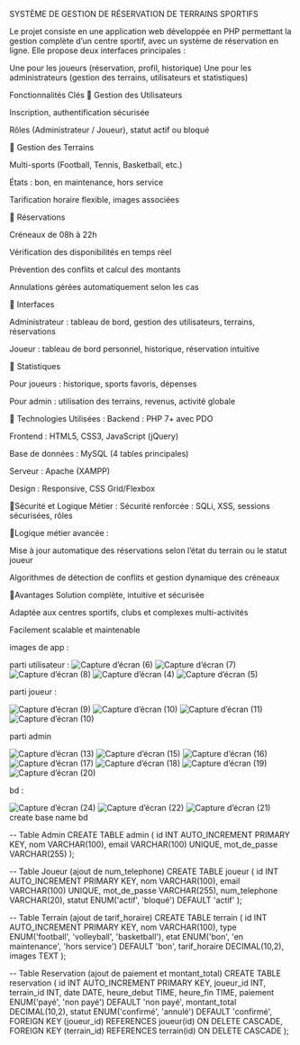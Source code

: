 SYSTÈME DE GESTION DE RÉSERVATION DE TERRAINS SPORTIFS

Le projet consiste en une application web développée en PHP permettant la gestion complète d’un centre sportif, avec un système de réservation en ligne. Elle propose deux interfaces principales :

Une pour les joueurs (réservation, profil, historique)
Une pour les administrateurs (gestion des terrains, utilisateurs et statistiques)


Fonctionnalités Clés
🔹 Gestion des Utilisateurs

Inscription, authentification sécurisée

Rôles (Administrateur / Joueur), statut actif ou bloqué


🔹 Gestion des Terrains

Multi-sports (Football, Tennis, Basketball, etc.)

États : bon, en maintenance, hors service

Tarification horaire flexible, images associées


🔹 Réservations

Créneaux de 08h à 22h

Vérification des disponibilités en temps réel

Prévention des conflits et calcul des montants

Annulations gérées automatiquement selon les cas


🔹 Interfaces

Administrateur : tableau de bord, gestion des utilisateurs, terrains, réservations

Joueur : tableau de bord personnel, historique, réservation intuitive


🔹 Statistiques

Pour joueurs : historique, sports favoris, dépenses

Pour admin : utilisation des terrains, revenus, activité globale


🔹 Technologies Utilisées :
Backend : PHP 7+ avec PDO

Frontend : HTML5, CSS3, JavaScript (jQuery)

Base de données : MySQL (4 tables principales)

Serveur : Apache (XAMPP)

Design : Responsive, CSS Grid/Flexbox


🔹Sécurité et Logique Métier :
Sécurité renforcée : SQLi, XSS, sessions sécurisées, rôles


🔹Logique métier avancée :

Mise à jour automatique des réservations selon l’état du terrain ou le statut joueur

Algorithmes de détection de conflits et gestion dynamique des créneaux


🔹Avantages
Solution complète, intuitive et sécurisée

Adaptée aux centres sportifs, clubs et complexes multi-activités

Facilement scalable et maintenable


images de app : 

parti utilisateur : 
![Capture d’écran (6)](https://github.com/user-attachments/assets/e16c1545-7c69-452f-8ba3-5d4349bee8df)
![Capture d’écran (7)](https://github.com/user-attachments/assets/fc672239-fce2-41d6-bc0f-be20dc928a92)
![Capture d’écran (8)](https://github.com/user-attachments/assets/e46b7273-6abc-41ce-936c-9d537fd0989d)
![Capture d’écran (4)](https://github.com/user-attachments/assets/fe7d1db5-2d45-4887-97aa-c2e907c11f5f)
![Capture d’écran (5)](https://github.com/user-attachments/assets/e28d2a00-e75c-4676-a6af-e733019a78d7)

parti joueur : 

![Capture d’écran (9)](https://github.com/user-attachments/assets/5f8105cf-9aa2-463c-bde5-5ed5a678b6ca)
![Capture d’écran (10)](https://github.com/user-attachments/assets/1d68f42d-0c3e-47b7-8085-2d94bee3ed53)
![Capture d’écran (11)](https://github.com/user-attachments/assets/838efeba-eb01-4455-b0df-b5ab4eb5827e)
![Capture d’écran (10)](https://github.com/user-attachments/assets/91679637-472f-4619-b8ff-309e4dfe02bf)

parti admin

![Capture d’écran (13)](https://github.com/user-attachments/assets/a35d3a0f-df51-44a6-90b2-ce85a294d16d)
![Capture d’écran (15)](https://github.com/user-attachments/assets/9cd05aa9-297d-494f-ad10-dad0742a438e)
![Capture d’écran (16)](https://github.com/user-attachments/assets/376c9e7a-274f-4bfb-b253-54030dc1b673)
![Capture d’écran (17)](https://github.com/user-attachments/assets/8ec6d770-f9f9-48f9-a767-557be122c315)
![Capture d’écran (18)](https://github.com/user-attachments/assets/621057c2-a8cb-426c-aac7-0fde3b48a191)
![Capture d’écran (19)](https://github.com/user-attachments/assets/0a0850f7-1834-413d-9570-c316c902068f)
![Capture d’écran (20)](https://github.com/user-attachments/assets/fb05fc89-db16-49b2-9c20-81af3056c586)

bd : 

![Capture d’écran (24)](https://github.com/user-attachments/assets/d717d277-48a5-47cf-a84e-33b78f471476)
![Capture d’écran (22)](https://github.com/user-attachments/assets/0c7359db-11fd-421f-b59c-2c271b40f8c7)
![Capture d’écran (21)](https://github.com/user-attachments/assets/6f13ae0e-52f1-46cf-924c-c4352263f531)
create base name bd

-- Table Admin 
CREATE TABLE admin (
    id INT AUTO_INCREMENT PRIMARY KEY,
    nom VARCHAR(100),
    email VARCHAR(100) UNIQUE,
    mot_de_passe VARCHAR(255)
);

-- Table Joueur (ajout de num_telephone)
CREATE TABLE joueur (
    id INT AUTO_INCREMENT PRIMARY KEY,
    nom VARCHAR(100),
    email VARCHAR(100) UNIQUE,
    mot_de_passe VARCHAR(255),
    num_telephone VARCHAR(20),
    statut ENUM('actif', 'bloqué') DEFAULT 'actif'
);

-- Table Terrain (ajout de tarif_horaire)
CREATE TABLE terrain (
    id INT AUTO_INCREMENT PRIMARY KEY,
    nom VARCHAR(100),
    type ENUM('football', 'volleyball', 'basketball'),
    etat ENUM('bon', 'en maintenance', 'hors service') DEFAULT 'bon',
    tarif_horaire DECIMAL(10,2),
    images TEXT
);

-- Table Reservation (ajout de paiement et montant_total)
CREATE TABLE reservation (
    id INT AUTO_INCREMENT PRIMARY KEY,
    joueur_id INT,
    terrain_id INT,
    date DATE,
    heure_debut TIME,
    heure_fin TIME,
    paiement ENUM('payé', 'non payé') DEFAULT 'non payé',
    montant_total DECIMAL(10,2),
    statut ENUM('confirmé', 'annulé') DEFAULT 'confirmé',
    FOREIGN KEY (joueur_id) REFERENCES joueur(id) ON DELETE CASCADE,
    FOREIGN KEY (terrain_id) REFERENCES terrain(id) ON DELETE CASCADE
);
